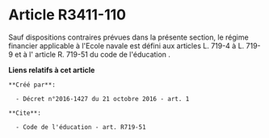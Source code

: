# Article R3411-110

Sauf dispositions contraires prévues dans la présente section, le régime financier applicable à l'Ecole navale est défini aux
articles L. 719-4 à L. 719-9 et à l'
article R. 719-51 du code de l'éducation
.

**Liens relatifs à cet article**

	**Créé par**:

	  - Décret n°2016-1427 du 21 octobre 2016 - art. 1

	**Cite**:

	  - Code de l'éducation - art. R719-51
